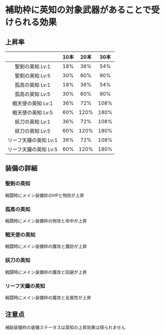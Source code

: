 # 補助枠に英知の対象武器があることで受けられる効果

## 上昇率

||10本|20本|30本|
|:-:|:-:|:-:|:-:|
|聖剣の英知 Lv:1|18%|36%|54%|
|聖剣の英知 Lv:5|30%|60%|90%|
|孤高の英知 Lv:1|18%|36%|54%|
|孤高の英知 Lv:5|30%|60%|90%|
|戦天使の英知 Lv:1|36%|72%|108%|
|戦天使の英知 Lv:5|60%|120%|180%|
|妖刀の英知 Lv:1|36%|72%|108%|
|妖刀の英知 Lv:5|60%|120%|180%|
|リーフ天鐘の英知 Lv:1|36%|72%|108%|
|リーフ天鐘の英知 Lv:5|60%|120%|180%|

## 装備の詳細

### 聖剣の英知
戦闘時にメイン装備枠のHPと物防が上昇
### 孤高の英知
戦闘時にメイン装備枠の物攻と命中が上昇
### 戦天使の英知
戦闘時にメイン装備枠の魔攻と魔防が上昇
### 妖刀の英知
戦闘時にメイン装備枠の魔攻と回避が上昇
### リーフ天鐘の英知
戦闘時にメイン装備枠の魔攻と全属性が上昇

## 注意点
補助装備枠の装備ステータスは英知の上昇効果は得られません
